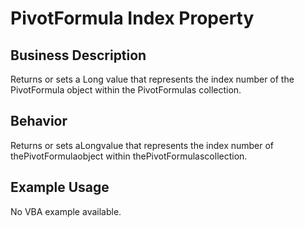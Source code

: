 # PivotFormula Index Property

## Business Description
Returns or sets a Long value that represents the index number of the PivotFormula object within the PivotFormulas collection.

## Behavior
Returns or sets aLongvalue that represents the index number of thePivotFormulaobject within thePivotFormulascollection.

## Example Usage
No VBA example available.